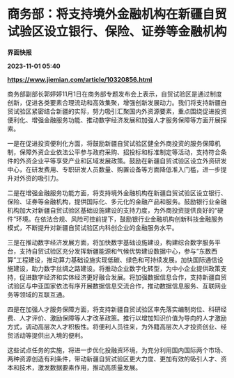 # 商务部：将支持境外金融机构在新疆自贸试验区设立银行、保险、证券等金融机构
**界面快报**

**2023-11-01 05:40**

**https://www.jiemian.com/article/10320856.html**

商务部副部长郭婷婷11月1日在商务部专题发布会上表示，自贸试验区是通过制度创新，促进各类要素合理流动和高效集聚，增强创新发展动力。我们将支持新疆自贸试验区紧密结合新疆的实际，努力吸引汇聚国内外资源要素，重点围绕促进投资便利化、增强金融服务功能、推动数字经济发展和加强人才服务保障等方面开展探索。

一是在促进投资便利化方面，将鼓励新疆自贸试验区健全外商投资的服务保障机制，保障外资企业依法公平参与政府采购、招投标和标准制定等活动，支持符合条件的外资企业平等享受产业和区域发展政策。鼓励在新疆自贸试验区设立外资研发中心，在研发费用、专职研发人员数量、购置设备等方面降低准入门槛，进一步提升对外资的吸引力。

二是在增强金融服务功能方面，将支持境外金融机构在新疆自贸试验区设立银行、保险、证券等金融机构，提供国际化、多元化的金融产品和服务。鼓励银行业金融机构加大对新疆自贸试验区基础设施建设的支持力度，为外商投资提供良好的“硬件”环境。在依法合规、风险可控前提下，鼓励银行业金融机构创新科技金融服务模式，不断提升对新疆自贸试验区内科创企业的金融服务水平。

三是在推动数字经济发展方面，将加快数字基础设施建设，构建综合数字服务平台，支持自贸试验区充分发挥新疆能源和气候优势建设数据中心，参与“东数西算”工程建设，推动算力基础设施实现低碳、绿色和可持续发展。加快国际通信设施建设，助力数字丝绸之路建设。将推动企业数字化转型，为中小企业提供政策支持，促进数字经济和实体经济更好融合发展。将加强数据信息合作，支持新疆自贸试验区与中亚国家依法有序开展数据信息交流合作，推动数据信息服务、互联网业务等领域的互联互通。

四是在加强人才服务保障方面，将支持新疆自贸试验区率先落实编制岗位、科研经费、人才评价、激励保障等人才改革政策。推行以增加知识价值为导向的人才激励方式，调动高层次人才积极性。将便利人员往来，为外籍高层次人才投资创业、经贸活动等提供出入境的便利。

这些试点任务的实施，将进一步优化投融资环境，为充分利用国内国际两个市场、两种资源创造有利条件，带动新疆自贸试验区更大力度、更加有效的吸引人才、资本和技术，激发数据要素作用，推动高质量发展。